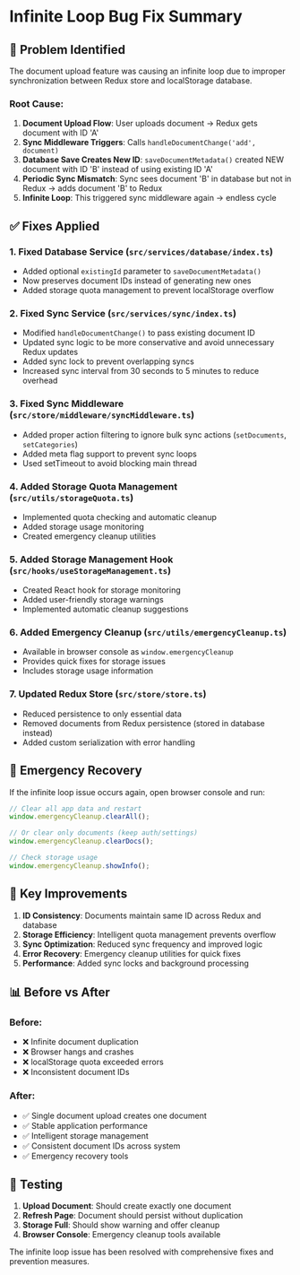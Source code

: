 # Infinite Loop Bug Fix Summary

## 🐛 **Problem Identified**

The document upload feature was causing an infinite loop due to improper synchronization between Redux store and localStorage database.

### Root Cause:

1. **Document Upload Flow**: User uploads document → Redux gets document with ID 'A'
2. **Sync Middleware Triggers**: Calls `handleDocumentChange('add', document)`
3. **Database Save Creates New ID**: `saveDocumentMetadata()` created NEW document with ID 'B' instead of using existing ID 'A'
4. **Periodic Sync Mismatch**: Sync sees document 'B' in database but not in Redux → adds document 'B' to Redux
5. **Infinite Loop**: This triggered sync middleware again → endless cycle

## ✅ **Fixes Applied**

### 1. **Fixed Database Service** (`src/services/database/index.ts`)

- Added optional `existingId` parameter to `saveDocumentMetadata()`
- Now preserves document IDs instead of generating new ones
- Added storage quota management to prevent localStorage overflow

### 2. **Fixed Sync Service** (`src/services/sync/index.ts`)

- Modified `handleDocumentChange()` to pass existing document ID
- Updated sync logic to be more conservative and avoid unnecessary Redux updates
- Added sync lock to prevent overlapping syncs
- Increased sync interval from 30 seconds to 5 minutes to reduce overhead

### 3. **Fixed Sync Middleware** (`src/store/middleware/syncMiddleware.ts`)

- Added proper action filtering to ignore bulk sync actions (`setDocuments`, `setCategories`)
- Added meta flag support to prevent sync loops
- Used setTimeout to avoid blocking main thread

### 4. **Added Storage Quota Management** (`src/utils/storageQuota.ts`)

- Implemented quota checking and automatic cleanup
- Added storage usage monitoring
- Created emergency cleanup utilities

### 5. **Added Storage Management Hook** (`src/hooks/useStorageManagement.ts`)

- Created React hook for storage monitoring
- Added user-friendly storage warnings
- Implemented automatic cleanup suggestions

### 6. **Added Emergency Cleanup** (`src/utils/emergencyCleanup.ts`)

- Available in browser console as `window.emergencyCleanup`
- Provides quick fixes for storage issues
- Includes storage usage information

### 7. **Updated Redux Store** (`src/store/store.ts`)

- Reduced persistence to only essential data
- Removed documents from Redux persistence (stored in database instead)
- Added custom serialization with error handling

## 🚨 **Emergency Recovery**

If the infinite loop issue occurs again, open browser console and run:

```javascript
// Clear all app data and restart
window.emergencyCleanup.clearAll();

// Or clear only documents (keep auth/settings)
window.emergencyCleanup.clearDocs();

// Check storage usage
window.emergencyCleanup.showInfo();
```

## 🎯 **Key Improvements**

1. **ID Consistency**: Documents maintain same ID across Redux and database
2. **Storage Efficiency**: Intelligent quota management prevents overflow
3. **Sync Optimization**: Reduced sync frequency and improved logic
4. **Error Recovery**: Emergency cleanup utilities for quick fixes
5. **Performance**: Added sync locks and background processing

## 📊 **Before vs After**

### Before:

- ❌ Infinite document duplication
- ❌ Browser hangs and crashes
- ❌ localStorage quota exceeded errors
- ❌ Inconsistent document IDs

### After:

- ✅ Single document upload creates one document
- ✅ Stable application performance
- ✅ Intelligent storage management
- ✅ Consistent document IDs across system
- ✅ Emergency recovery tools

## 🔧 **Testing**

1. **Upload Document**: Should create exactly one document
2. **Refresh Page**: Document should persist without duplication
3. **Storage Full**: Should show warning and offer cleanup
4. **Browser Console**: Emergency cleanup tools available

The infinite loop issue has been resolved with comprehensive fixes and prevention measures.
